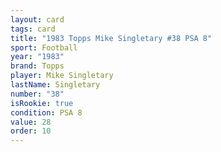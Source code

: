 ```yaml
---
layout: card
tags: card
title: "1983 Topps Mike Singletary #38 PSA 8"
sport: Football
year: "1983"
brand: Topps
player: Mike Singletary
lastName: Singletary
number: "38"
isRookie: true
condition: PSA 8
value: 28
order: 10
---
```

